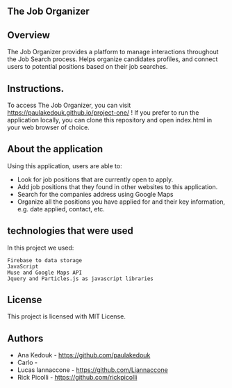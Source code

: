 ## The Job Organizer

## **Overview**

The Job Organizer provides a platform to manage interactions throughout the Job Search process. Helps organize candidates profiles, and connect users to potential positions based on their job searches.

## **Instructions.**

To access The Job Organizer, you can visit https://paulakedouk.github.io/project-one/ ! If you prefer to run the application locally, you can clone this repository and open index.html in your web browser of choice.

## **About the application**

Using this application, users are able to:
- Look for job positions that are currently open to apply.
- Add job positions that they found in other websites to this application.
- Search for the companies address using Google Maps
- Organize all the positions you have applied for and their key information, e.g. date applied, contact, etc.


## **technologies that were used**

In this project we used:
```flexbox to make it responsive
Firebase to data storage
JavaScript
Muse and Google Maps API
Jquery and Particles.js as javascript libraries
```

## **License**
This project is licensed with MIT License.


## **Authors**

- Ana Kedouk - https://github.com/paulakedouk
- Carlo - 
- Lucas Iannaccone - https://github.com/Liannaccone
- Rick Picolli - https://github.com/rickpicolli
